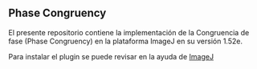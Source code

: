 ## Phase Congruency
El presente repositorio contiene la implementación de 
la Congruencia de fase (Phase Congruency) en la plataforma ImageJ en 
su versión 1.52e.

Para instalar el plugin se puede revisar en la ayuda de [ImageJ](https://imagejdocu.tudor.lu/howto/plugins/how_to_install_a_plugin)
